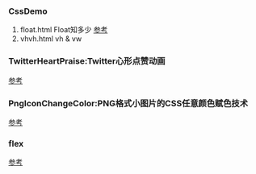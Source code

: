### CssDemo
1. float.html Float知多少 [参考](http://www.w3ctrain.com/2016/03/28/float-secret/)
2. vhvh.html vh & vw


### TwitterHeartPraise:Twitter心形点赞动画
[参考](http://www.w3cplus.com/animation/recreating-the-twitter-heart-animation.html)


### PngIconChangeColor:PNG格式小图片的CSS任意颜色赋色技术
[参考](http://www.zhangxinxu.com/wordpress/2016/06/png-icon-change-color-by-css/)


### flex
[参考](http://www.atatech.org/articles/57983/?frm=mail_daily&uid=70865)
